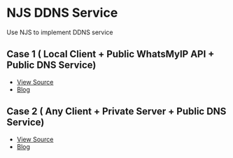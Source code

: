 # NJS DDNS Service

Use NJS to implement DDNS service

## Case 1 ( Local Client + Public WhatsMyIP API + Public DNS Service)

- [View Source](./case1)
- [Blog](https://soulteary.com/2021/07/31/use-nginx-to-provide-ddns-service-part-1.html)

## Case 2 ( Any Client + Private Server + Public DNS Service)

- [View Source](./case2)
- [Blog](https://soulteary.com/2021/08/02/use-nginx-to-provide-ddns-service-part-2.html)
